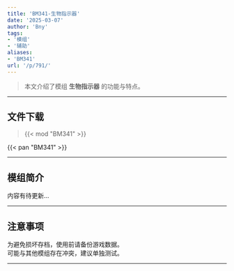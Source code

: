```yaml
---
title: 'BM341-生物指示器'
date: '2025-03-07'
author: 'Bny'
tags:
- '模组'
- '辅助'
aliases:
- 'BM341'
url: '/p/791/'
---
```


> 本文介绍了模组 **生物指示器** 的功能与特点。

---

## 文件下载  

> {{< mod "BM341" >}}  

{{< pan "BM341" >}}  

---

## 模组简介

>  
内容有待更新...  

---

## 注意事项

>  
为避免损坏存档，使用前请备份游戏数据。  
可能与其他模组存在冲突，建议单独测试。  

---

